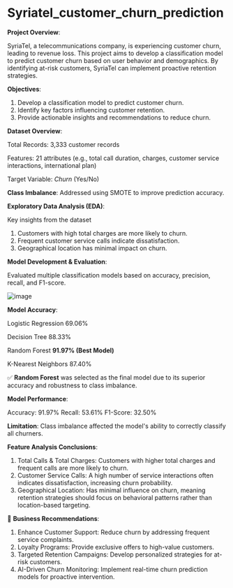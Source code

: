 # Syriatel_customer_churn_prediction

**Project Overview**:

SyriaTel, a telecommunications company, is experiencing customer churn, leading to revenue loss. This project aims to develop a classification model to predict customer churn based on user behavior and demographics. By identifying at-risk customers, SyriaTel can implement proactive retention strategies.

**Objectives**:

1. Develop a classification model to predict customer churn.
2. Identify key factors influencing customer retention.
3. Provide actionable insights and recommendations to reduce churn.
   
**Dataset Overview**:

Total Records: 3,333 customer records

Features: 21 attributes (e.g., total call duration, charges, customer service interactions, international plan)

Target Variable: *Churn* (Yes/No)

**Class Imbalance**: Addressed using SMOTE to improve prediction accuracy.

**Exploratory Data Analysis (EDA)**:

Key insights from the dataset

1. Customers with high total charges are more likely to churn.
2. Frequent customer service calls indicate dissatisfaction.
3. Geographical location has minimal impact on churn.
   
**Model Development & Evaluation**:

Evaluated multiple classification models based on accuracy, precision, recall, and F1-score.

![image](https://github.com/user-attachments/assets/d290ef28-f871-4134-ba23-fa3b07ad0a5e)

**Model	Accuracy**:

Logistic Regression	69.06%

Decision Tree	88.33%

Random Forest	**91.97% (Best Model)**

K-Nearest Neighbors	87.40%

✅ **Random Forest** was selected as the final model due to its superior accuracy and robustness to class imbalance.

**Model Performance**:

Accuracy: 91.97%
Recall: 53.61%
F1-Score: 32.50%

**Limitation**: Class imbalance affected the model's ability to correctly classify all churners.

**Feature Analysis Conclusions**:

1. Total Calls & Total Charges: Customers with higher total charges and frequent calls are more likely to churn.
2. Customer Service Calls: A high number of service interactions often indicates dissatisfaction, increasing churn probability.
3. Geographical Location: Has minimal influence on churn, meaning retention strategies should focus on behavioral patterns rather than location-based targeting.
   
🎯 **Business Recommendations**:

1. Enhance Customer Support: Reduce churn by addressing frequent service complaints.
2. Loyalty Programs: Provide exclusive offers to high-value customers.
3. Targeted Retention Campaigns: Develop personalized strategies for at-risk customers.
4. AI-Driven Churn Monitoring: Implement real-time churn prediction models for proactive intervention.
